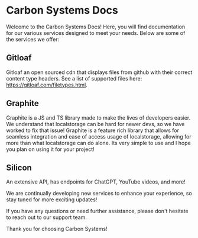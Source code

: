# Carbon Systems Docs

Welcome to the Carbon Systems Docs! Here, you will find documentation for our various services designed to meet your needs. Below are some of the services we offer:

## Gitloaf

Gitloaf an open sourced cdn that displays files from github with their correct content type headers. See a list of supported files here: https://gitloaf.com/filetypes.html.

## Graphite

Graphite is a JS and TS library made to make the lives of developers easier. We understand that localstorage can be hard for newer devs, so we have worked to fix that issue! Graphite is a feature rich library that allows for seamless integration and ease of access usage of localstorage, allowing for more than what localstorage can do alone. Its very simple to use and I hope you plan on using it for your project!

## Silicon

An extensive API, has endpoints for ChatGPT, YouTube videos, and more!

We are continually developing new services to enhance your experience, so stay tuned for more exciting updates!

If you have any questions or need further assistance, please don't hesitate to reach out to our support team.

Thank you for choosing Carbon Systems!

